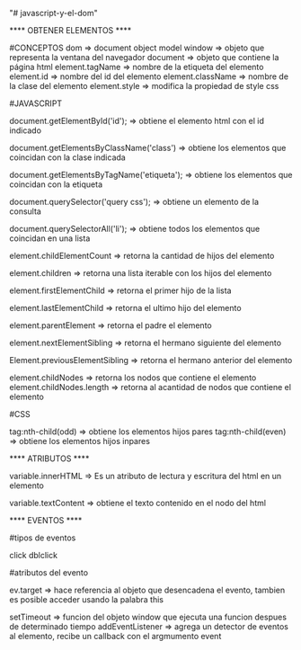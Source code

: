 "# javascript-y-el-dom" 

**** OBTENER ELEMENTOS ****

#CONCEPTOS
dom => document object model
window => objeto que representa la ventana del navegador
document => objeto que contiene la página html
element.tagName => nombre de la etiqueta del elemento
element.id => nombre del id del elemento
element.className => nombre de la clase del elemento
element.style => modifica la propiedad de style css

#JAVASCRIPT

document.getElementById('id'); => obtiene el elemento html con el id indicado

document.getElementsByClassName('class') => obtiene los elementos que coincidan con la clase indicada

document.getElementsByTagName('etiqueta'); => obtiene los elementos que coincidan con la etiqueta

document.querySelector('query css'); => obtiene un elemento de la consulta

document.querySelectorAll('li'); => obtiene todos los elementos que coincidan en una lista

element.childElementCount => retorna la cantidad de hijos del elemento 

element.children => retorna una lista iterable con los hijos del elemento

element.firstElementChild => retorna el primer hijo de la lista

element.lastElementChild => retorna el ultimo hijo del elemento

element.parentElement => retorna el padre el elemento

element.nextElementSibling => retorna el hermano siguiente del elemento

Element.previousElementSibling => retorna el hermano anterior del elemento

element.childNodes => retorna los nodos que contiene el elemento
element.childNodes.length => retorna al acantidad de nodos que contiene el elemento

#CSS

tag:nth-child(odd) => obtiene los elementos hijos pares
tag:nth-child(even) => obtiene los elementos hijos inpares

**** ATRIBUTOS ****

variable.innerHTML => Es un atributo de lectura y escritura del html en un elemento 

variable.textContent => obtiene el texto contenido en el nodo del html

**** EVENTOS ****

#tipos de eventos

click
dblclick

#atributos del evento

ev.target => hace referencia al objeto que desencadena el evento, tambien es posible acceder usando la palabra this

setTimeout => funcion del objeto window que ejecuta una funcion despues de determinado tiempo
addEventListener => agrega un detector de eventos al elemento, recibe un callback con el argmumento event





